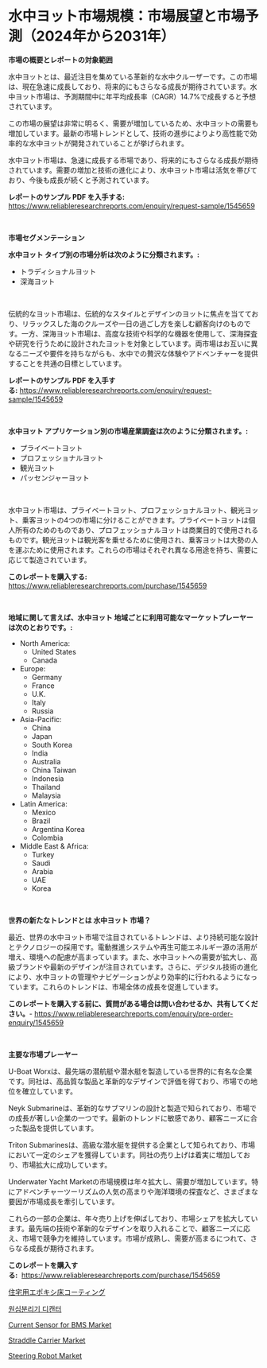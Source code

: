 <p><h1>水中ヨット市場規模：市場展望と市場予測（2024年から2031年）</h1></p><p><strong>市場の概要とレポートの対象範囲</strong></p>
<p><p>水中ヨットとは、最近注目を集めている革新的な水中クルーザーです。この市場は、現在急速に成長しており、将来的にもさらなる成長が期待されています。水中ヨット市場は、予測期間中に年平均成長率（CAGR）14.7%で成長すると予想されています。</p><p>この市場の展望は非常に明るく、需要が増加しているため、水中ヨットの需要も増加しています。最新の市場トレンドとして、技術の進歩によりより高性能で効率的な水中ヨットが開発されていることが挙げられます。</p><p>水中ヨット市場は、急速に成長する市場であり、将来的にもさらなる成長が期待されています。需要の増加と技術の進化により、水中ヨット市場は活気を帯びており、今後も成長が続くと予測されています。</p></p>
<p><strong>レポートのサンプル PDF を入手する:</strong> <a href="https://www.reliableresearchreports.com/enquiry/request-sample/1545659">https://www.reliableresearchreports.com/enquiry/request-sample/1545659</a></p>
<p>&nbsp;</p>
<p><strong>市場セグメンテーション</strong></p>
<p><strong>水中ヨット タイプ別の市場分析は次のように分類されます。:</strong></p>
<p><ul><li>トラディショナルヨット</li><li>深海ヨット</li></ul></p>
<p>&nbsp;</p>
<p><p>伝統的なヨット市場は、伝統的なスタイルとデザインのヨットに焦点を当てており、リラックスした海のクルーズや一日の過ごし方を楽しむ顧客向けのものです。一方、深海ヨット市場は、高度な技術や科学的な機器を使用して、深海探査や研究を行うために設計されたヨットを対象としています。両市場はお互いに異なるニーズや要件を持ちながらも、水中での贅沢な体験やアドベンチャーを提供することを共通の目標としています。</p></p>
<p><strong>レポートのサンプル PDF を入手する:</strong>&nbsp;<a href="https://www.reliableresearchreports.com/enquiry/request-sample/1545659">https://www.reliableresearchreports.com/enquiry/request-sample/1545659</a></p>
<p>&nbsp;</p>
<p><strong> 水中ヨット アプリケーション別の市場産業調査は次のように分類されます。:</strong></p>
<p><ul><li>プライベートヨット</li><li>プロフェッショナルヨット</li><li>観光ヨット</li><li>パッセンジャーヨット</li></ul></p>
<p>&nbsp;</p>
<p><p>水中ヨット市場は、プライベートヨット、プロフェッショナルヨット、観光ヨット、乗客ヨットの4つの市場に分けることができます。プライベートヨットは個人所有のためのものであり、プロフェッショナルヨットは商業目的で使用されるものです。観光ヨットは観光客を乗せるために使用され、乗客ヨットは大勢の人を運ぶために使用されます。これらの市場はそれぞれ異なる用途を持ち、需要に応じて製造されています。</p></p>
<p><strong>このレポートを購入する:</strong>&nbsp; <a href="https://www.reliableresearchreports.com/purchase/1545659">https://www.reliableresearchreports.com/purchase/1545659</a></p>
<p>&nbsp;</p>
<p><strong>地域に関して言えば、水中ヨット 地域ごとに利用可能なマーケットプレーヤーは次のとおりです。:</strong></p>
<p><ul>
    <li>
        North America:
        <ul>
            <li>United States</li>
            <li>Canada</li>
        </ul>
    </li>
    <li>
        Europe:
        <ul>
            <li>Germany</li>
            <li>France</li>
            <li>U.K.</li>
            <li>Italy</li>
            <li>Russia</li>
        </ul>
    </li>
    <li>
        Asia-Pacific:
        <ul>
            <li>China</li>
            <li>Japan</li>
            <li>South Korea</li>
            <li>India</li>
            <li>Australia</li>
            <li>China Taiwan</li>
            <li>Indonesia</li>
            <li>Thailand</li>
            <li>Malaysia</li>
        </ul>
    </li>
    <li>
        Latin America:
        <ul>
            <li>Mexico</li>
            <li>Brazil</li>
            <li>Argentina Korea</li>
            <li>Colombia</li>
        </ul>
    </li>
    <li>
        Middle East & Africa:
        <ul>
            <li>Turkey</li>
            <li>Saudi</li>
            <li>Arabia</li>
            <li>UAE</li>
            <li>Korea</li>
        </ul>
    </li>
    </ul></p>
<p>&nbsp;</p>
<p><strong>世界の新たなトレンドとは 水中ヨット 市場？</strong></p>
<p><p>最近、世界の水中ヨット市場で注目されているトレンドは、より持続可能な設計とテクノロジーの採用です。電動推進システムや再生可能エネルギー源の活用が増え、環境への配慮が高まっています。また、水中ヨットへの需要が拡大し、高級ブランドや最新のデザインが注目されています。さらに、デジタル技術の進化により、水中ヨットの管理やナビゲーションがより効率的に行われるようになっています。これらのトレンドは、市場全体の成長を促進しています。</p></p>
<p><strong>このレポートを購入する前に、質問がある場合は問い合わせるか、共有してください。</strong>- <a href="https://www.reliableresearchreports.com/enquiry/pre-order-enquiry/1545659">https://www.reliableresearchreports.com/enquiry/pre-order-enquiry/1545659</a></p>
<p>&nbsp;</p>
<p><strong>主要な市場プレーヤー</strong></p>
<p><p>U-Boat Worxは、最先端の潜航艇や潜水艇を製造している世界的に有名な企業です。同社は、高品質な製品と革新的なデザインで評価を得ており、市場での地位を確立しています。</p><p>Neyk Submarineは、革新的なサブマリンの設計と製造で知られており、市場での成長が著しい企業の一つです。最新のトレンドに敏感であり、顧客ニーズに合った製品を提供しています。</p><p>Triton Submarinesは、高級な潜水艇を提供する企業として知られており、市場において一定のシェアを獲得しています。同社の売り上げは着実に増加しており、市場拡大に成功しています。</p><p>Underwater Yacht Marketの市場規模は年々拡大し、需要が増加しています。特にアドベンチャーツーリズムの人気の高まりや海洋環境の探査など、さまざまな要因が市場成長を牽引しています。</p><p>これらの一部の企業は、年々売り上げを伸ばしており、市場シェアを拡大しています。最先端の技術や革新的なデザインを取り入れることで、顧客ニーズに応え、市場で競争力を維持しています。市場が成熟し、需要が高まるにつれて、さらなる成長が期待されます。</p></p>
<p><strong>このレポートを購入する:</strong>&nbsp;&nbsp;<a href="https://www.reliableresearchreports.com/purchase/1545659">https://www.reliableresearchreports.com/purchase/1545659</a></p>
<p><p><a href="https://github.com/dandier2003/Market-Research-Report-List-1/blob/main/318928613089.md">住宅用エポキシ床コーティング</a></p><p><a href="https://github.com/OwenHamiytll568745/Market-Research-Report-List-1/blob/main/403192812050.md">원심분리기 디캔터</a></p><p><a href="https://github.com/dringals/Market-Research-Report-List-3/blob/main/current-sensor-for-bms-market.md">Current Sensor for BMS Market</a></p><p><a href="https://issuu.com/reportprime-2/docs/straddle-carrier-market-size-2030.pptx">Straddle Carrier Market</a></p><p><a href="https://issuu.com/reportprime-2/docs/steering-robot-market-size-2030.pptx">Steering Robot Market</a></p></p>